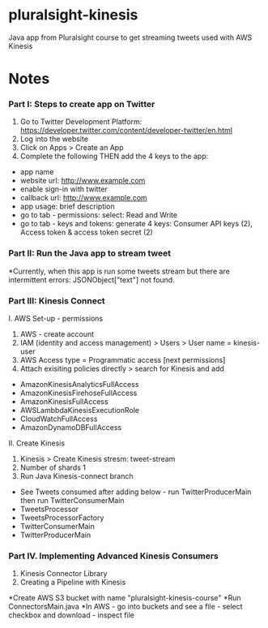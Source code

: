 # pluralsight-kinesis
Java app from Pluralsight course to get streaming tweets used with AWS Kinesis

# Notes

### Part I: Steps to create app on Twitter
1. Go to Twitter Development Platform: https://developer.twitter.com/content/developer-twitter/en.html
2. Log into the website
3. Click on Apps > Create an App
4. Complete the following THEN add the 4 keys to the app:
* app name
* website url: http://www.example.com
* enable sign-in with twitter
* callback url: http://www.example.com
* app usage:  brief description
* go to tab - permissions: select: Read and Write
* go to tab - keys and tokens: generate 4 keys: Consumer API keys (2), Access token & access token secret (2)  

### Part II: Run the Java app to stream tweet          
*Currently, when this app is run some tweets stream but there are intermittent errors:
JSONObject["text"] not found.

### Part III: Kinesis Connect

I. AWS Set-up - permissions
1. AWS - create account
2. IAM (identity and access management) > Users > User name = kinesis-user
3. AWS Access type = Programmatic access [next permissions]
4. Attach exisiting policies directly > search for Kinesis and add
* AmazonKinesisAnalyticsFullAccess
* AmazonKinesisFirehoseFullAccess
* AmazonKinesisFullAccess
* AWSLambbdaKinesisExecutionRole
* CloudWatchFullAccess
* AmazonDynamoDBFullAccess 

II. Create Kinesis   
1. Kinesis > Create Kinesis stresm:  tweet-stream
2. Number of shards 1
3. Run Java Kinesis-connect branch   
        
* See Tweets consumed after adding below - run TwitterProducerMain then run TwitterConsumerMain
* TweetsProcessor     
* TweetsProcessorFactory
* TwitterConsumerMain
* TwitterProducerMain
     
### Part IV. Implementing Advanced Kinesis Consumers
1. Kinesis Connector Library
2. Creating a Pipeline with Kinesis

*Create AWS S3 bucket with name "pluralsight-kinesis-course"
*Run ConnectorsMain.java
*In AWS - go into buckets and see a file - select checkbox and download - inspect file

